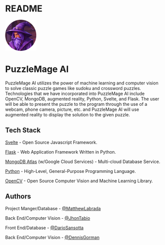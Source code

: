 # README
<img src="https://github.com/JhonTabio/PuzzleMageAI/blob/main/PuzzleMageAI.png?raw=true" width="100" height="100" alt="PuzzleMage.AI" />

# PuzzleMage AI

PuzzleMage AI utilizes the power of machine learning and computer vision to solve classic puzzle games like sudoku and crossword puzzles. Technologies that we have incorporated into PuzzleMage AI include OpenCV, MongoDB, augmented reality, Python, Svelte, and Flask. The user will be able to present the puzzle to the program through the use of a webcam, phone camera, picture, etc. and PuzzleMage AI will use augmented reality to display the solution to the given puzzle.

## Tech Stack

[Svelte](https://svelte.dev/) - Open Source Javascript Framework.

[Flask](https://flask.palletsprojects.com/en/3.0.x/) - Web Application Framework Written in Python.

[MongoDB Atlas](https://cloud.mongodb.com/) (w/Google Cloud Services) - Multi-cloud Database Service.

[Python](https://www.python.org/) - High-Level, General-Purpose Programming Language.

[OpenCV](https://opencv.org/) - Open Source Computer Vision and Machine Learning Library.

## Authors

Project Manger/Database -
[@MatthewLabrada](https://www.github.com/matthewlabrada)


Back End/Computer Vision -
[@JhonTabio](https://github.com/JhonTabio)

Front End/Database -
[@DarioSansotta](https://github.com/dotshix)

Back End/Computer Vision -
[@DennisGorman](https://github.com/sinneDelirium)
